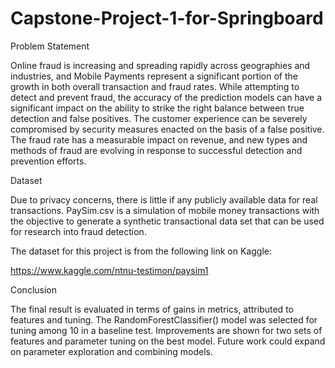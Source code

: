 # Capstone-Project-1-for-Springboard
Problem Statement 

Online fraud is increasing and spreading rapidly across geographies and industries, and Mobile Payments represent a significant portion of the growth in both overall transaction and fraud rates. While attempting to detect and prevent fraud, the accuracy of the prediction models can have a significant impact on the ability to strike the right balance between true detection and false positives. The customer experience can be severely compromised by security measures enacted on the basis of a false positive. The fraud rate has a measurable impact on revenue, and new types and methods of fraud are evolving in response to successful detection and prevention efforts.    

Dataset

Due to privacy concerns, there is little if any publicly available data for real transactions. PaySim.csv is a simulation of mobile money transactions with the objective to generate a synthetic transactional data set that can be used for research into fraud detection. 
 
The dataset for this project is from the following link on Kaggle:

https://www.kaggle.com/ntnu-testimon/paysim1

Conclusion

The final result is evaluated in terms of gains in metrics, attributed to features and tuning. The RandomForestClassifier() model was selected for tuning among 10 in a baseline test. Improvements are shown for two sets of features and parameter tuning on the best model. Future work could expand on parameter exploration and combining models. 



